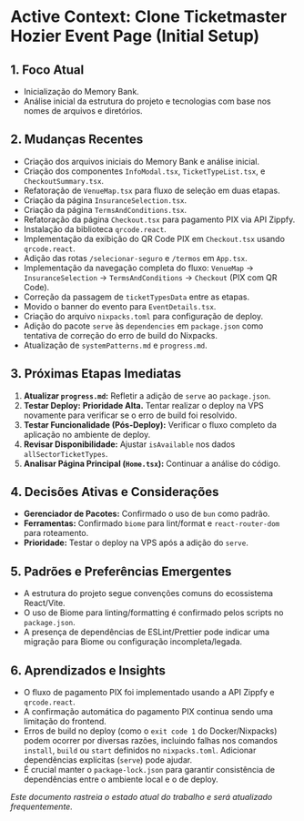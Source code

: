 # Active Context: Clone Ticketmaster Hozier Event Page (Initial Setup)

## 1. Foco Atual

*   Inicialização do Memory Bank.
*   Análise inicial da estrutura do projeto e tecnologias com base nos nomes de arquivos e diretórios.

## 2. Mudanças Recentes

*   Criação dos arquivos iniciais do Memory Bank e análise inicial.
*   Criação dos componentes `InfoModal.tsx`, `TicketTypeList.tsx`, e `CheckoutSummary.tsx`.
*   Refatoração de `VenueMap.tsx` para fluxo de seleção em duas etapas.
*   Criação da página `InsuranceSelection.tsx`.
*   Criação da página `TermsAndConditions.tsx`.
*   Refatoração da página `Checkout.tsx` para pagamento PIX via API Zippfy.
*   Instalação da biblioteca `qrcode.react`.
*   Implementação da exibição do QR Code PIX em `Checkout.tsx` usando `qrcode.react`.
*   Adição das rotas `/selecionar-seguro` e `/termos` em `App.tsx`.
*   Implementação da navegação completa do fluxo: `VenueMap` -> `InsuranceSelection` -> `TermsAndConditions` -> `Checkout` (PIX com QR Code).
*   Correção da passagem de `ticketTypesData` entre as etapas.
*   Movido o banner do evento para `EventDetails.tsx`.
*   Criação do arquivo `nixpacks.toml` para configuração de deploy.
*   Adição do pacote `serve` às `dependencies` em `package.json` como tentativa de correção do erro de build do Nixpacks.
*   Atualização de `systemPatterns.md` e `progress.md`.

## 3. Próximas Etapas Imediatas

1.  **Atualizar `progress.md`:** Refletir a adição de `serve` ao `package.json`.
2.  **Testar Deploy:** **Prioridade Alta.** Tentar realizar o deploy na VPS novamente para verificar se o erro de build foi resolvido.
3.  **Testar Funcionalidade (Pós-Deploy):** Verificar o fluxo completo da aplicação no ambiente de deploy.
4.  **Revisar Disponibilidade:** Ajustar `isAvailable` nos dados `allSectorTicketTypes`.
5.  **Analisar Página Principal (`Home.tsx`):** Continuar a análise do código.

## 4. Decisões Ativas e Considerações

*   **Gerenciador de Pacotes:** Confirmado o uso de `bun` como padrão.
*   **Ferramentas:** Confirmado `biome` para lint/format e `react-router-dom` para roteamento.
*   **Prioridade:** Testar o deploy na VPS após a adição do `serve`.

## 5. Padrões e Preferências Emergentes

*   A estrutura do projeto segue convenções comuns do ecossistema React/Vite.
*   O uso de Biome para linting/formatting é confirmado pelos scripts no `package.json`.
*   A presença de dependências de ESLint/Prettier pode indicar uma migração para Biome ou configuração incompleta/legada.

## 6. Aprendizados e Insights

*   O fluxo de pagamento PIX foi implementado usando a API Zippfy e `qrcode.react`.
*   A confirmação automática do pagamento PIX continua sendo uma limitação do frontend.
*   Erros de build no deploy (como o `exit code 1` do Docker/Nixpacks) podem ocorrer por diversas razões, incluindo falhas nos comandos `install`, `build` ou `start` definidos no `nixpacks.toml`. Adicionar dependências explícitas (`serve`) pode ajudar.
*   É crucial manter o `package-lock.json` para garantir consistência de dependências entre o ambiente local e o de deploy.

*Este documento rastreia o estado atual do trabalho e será atualizado frequentemente.*
